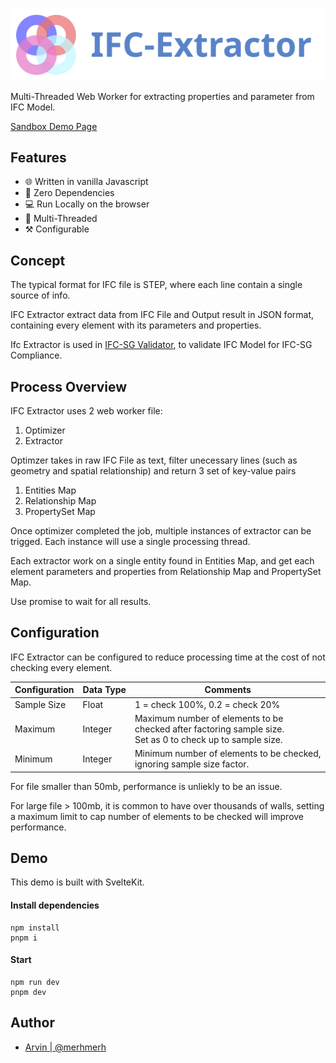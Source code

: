 ![Logo](static/assets/logo_full.svg)

Multi-Threaded Web Worker for extracting properties and parameter from IFC Model.

[Sandbox Demo Page](https://merhmerh.github.io/ifc-extractor/)

## Features

-   🌐 Written in vanilla Javascript
-   🛒 Zero Dependencies
-   💻 Run Locally on the browser
-   🌿 Multi-Threaded
-   ⚒️ Configurable

## Concept

The typical format for IFC file is STEP, where each line contain a single source of info.

IFC Extractor extract data from IFC File and Output result in JSON format, containing every element with its parameters and properties.

Ifc Extractor is used in [IFC-SG Validator](https://code.builtsearch.com/ifcsg-validator), to validate IFC Model for IFC-SG Compliance.

## Process Overview

IFC Extractor uses 2 web worker file:

1. Optimizer
2. Extractor

Optimzer takes in raw IFC File as text, filter unecessary lines (such as geometry and spatial relationship) and return 3 set of key-value pairs

1. Entities Map
2. Relationship Map
3. PropertySet Map

Once optimizer completed the job, multiple instances of extractor can be trigged. Each instance will use a single processing thread.

Each extractor work on a single entity found in Entities Map, and get each element parameters and properties from Relationship Map and PropertySet Map.

Use promise to wait for all results.

## Configuration

IFC Extractor can be configured to reduce processing time at the cost of not checking every element.

| Configuration | Data Type | Comments                                                                                                               |
| ------------- | --------- | ---------------------------------------------------------------------------------------------------------------------- |
| Sample Size   | Float     | 1 = check 100%, 0.2 = check 20%                                                                                        |
| Maximum       | Integer   | Maximum number of elements to be<br /> checked after factoring sample size.<br /> Set as 0 to check up to sample size. |
| Minimum       | Integer   | Minimum number of elements to be checked,<br /> ignoring sample size factor.                                           |

For file smaller than 50mb, performance is unliekly to be an issue.

For large file > 100mb, it is common to have over thousands of walls, setting a maximum limit to cap number of elements to be checked will improve performance.

## Demo

This demo is built with SvelteKit.

#### Install dependencies

```
npm install
pnpm i
```

#### Start

```
npm run dev
pnpm dev
```

## Author

-   [Arvin | @merhmerh](https://www.github.com/merhmerh)
